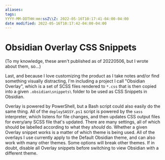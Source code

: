 ```yaml
---
aliases: 
tags: 
YYYY-MM-DDTHH:mm:ssZ\\Z: 2022-05-16T10:17:41-04:00-04:00
date modified: 2022-05-16T10:17:42-04:00-04:00
---
```


# Obsidian Overlay CSS Snippets

(To my knowledge, these aren't published as of 20220506, but I wrote about them, so…)

Last, and because I love customizing the product as I take notes and/or find something visually distracting, I'm including a project I call "Obsidian Overlay", which is a set of SCSS files rendered to `*.css` that is then copied into a given `.obsidian\snippets\` folder to be used as CSS Snippets in Obsidian.

Overlay is powered by PowerShell, but a Bash script could also easily do the same thing. All of the `deploySASSY.ps1` script is powered by the `sass` interpreter, which listens for file changes, and then updates CSS output files for every/any SCSS file that's updated. There are many settings, all of which should be labelled according to what they *should* do. Whether a given Overlay snippet works is a matter of which theme is being used. All of the overlays I use currently apply to the Default Obsidian theme, and can also work with many other themes. Some options will break other themes. If in doubt, disable all Overlay snippets before switching to view Obsidian with a different theme.

